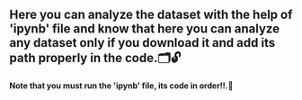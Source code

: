 ## Here you can analyze the dataset with the help of 'ipynb' file and know that here you can analyze any dataset only if you download it and add its path properly in the code.🗂🔓
#### Note that you must run the 'ipynb' file, its code in order!!.📌
